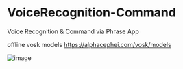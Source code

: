 # VoiceRecognition-Command
Voice Recognition & Command via Phrase App

offline vosk models
https://alphacephei.com/vosk/models

![image](https://github.com/user-attachments/assets/124554c3-a258-43de-9955-5d5311d9a405)



